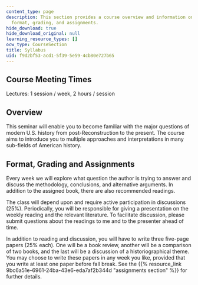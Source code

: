 ```yaml
---
content_type: page
description: This section provides a course overview and information on meeting times,
  format, grading, and assignments.
hide_download: true
hide_download_original: null
learning_resource_types: []
ocw_type: CourseSection
title: Syllabus
uid: f9d2bf53-acd1-5f39-5e59-4cb80e727b65
---
```


Course Meeting Times
--------------------

Lectures: 1 session / week, 2 hours / session

Overview
--------

This seminar will enable you to become familiar with the major questions of modern U.S. history from post-Reconstruction to the present. The course aims to introduce you to multiple approaches and interpretations in many sub-fields of American history.

Format, Grading and Assignments
-------------------------------

Every week we will explore what question the author is trying to answer and discuss the methodology, conclusions, and alternative arguments. In addition to the assigned book, there are also recommended readings.

The class will depend upon and require active participation in discussions (25%). Periodically, you will be responsible for giving a presentation on the weekly reading and the relevant literature. To facilitate discussion, please submit questions about the readings to me and to the presenter ahead of time.

In addition to reading and discussion, you will have to write three five-page papers (25% each). One will be a book review, another will be a comparison of two books, and the last will be a discussion of a historiographical theme. You may choose to write these papers in any week you like, provided that you write at least one paper before fall break. See the {{% resource_link 9bc6a51e-6961-24ba-43e6-eda7af2b344d "assignments section" %}} for further details.